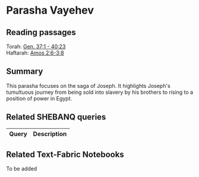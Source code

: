 # Parasha Vayehev

## Reading passages

Torah: [Gen. 37:1 - 40:23](https://www.stepbible.org/?q=version=NASB2020|reference=Gen.37:1-40:23&options=HNVUG)<br>
Haftarah: [Amos 2:6-3:8](https://www.stepbible.org/?q=version=NASB2020|reference=Amos.2:6-3:8&options=HNVUG)

## Summary

This parasha focuses on the saga of Joseph. It highlights Joseph's tumultuous journey from being sold into slavery by his brothers to rising to a position of power in Egypt.

## Related SHEBANQ queries

Query | Description
--- | ---


## Related Text-Fabric Notebooks

To be added
